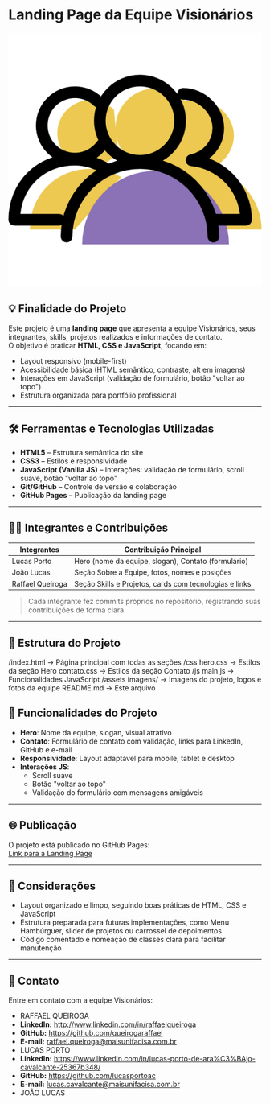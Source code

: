 # Landing Page da Equipe Visionários

![Banner do Projeto](https://github.com/queirogaraffael/landing-page-equipe/blob/main/assets/imagens/favicon.png)

## 💡 Finalidade do Projeto
Este projeto é uma **landing page** que apresenta a equipe Visionários, seus integrantes, skills, projetos realizados e informações de contato.  
O objetivo é praticar **HTML, CSS e JavaScript**, focando em:

- Layout responsivo (mobile-first)  
- Acessibilidade básica (HTML semântico, contraste, alt em imagens)  
- Interações em JavaScript (validação de formulário, botão "voltar ao topo")  
- Estrutura organizada para portfólio profissional  

---

## 🛠 Ferramentas e Tecnologias Utilizadas
- **HTML5** – Estrutura semântica do site  
- **CSS3** – Estilos e responsividade  
- **JavaScript (Vanilla JS)** – Interações: validação de formulário, scroll suave, botão "voltar ao topo"  
- **Git/GitHub** – Controle de versão e colaboração  
- **GitHub Pages** – Publicação da landing page  

---

## 👨‍💻 Integrantes e Contribuições

| Integrantes      | Contribuição Principal                                      |
|-----------------|-------------------------------------------------------------|
| Lucas Porto      | Hero (nome da equipe, slogan), Contato (formulário)       |
| João Lucas     | Seção Sobre a Equipe, fotos, nomes e posições             |
| Raffael Queiroga     | Seção Skills e Projetos, cards com tecnologias e links    |

> Cada integrante fez commits próprios no repositório, registrando suas contribuições de forma clara.

---

## 📄 Estrutura do Projeto
/index.html -> Página principal com todas as seções
/css
hero.css -> Estilos da seção Hero
contato.css -> Estilos da seção Contato
/js
main.js -> Funcionalidades JavaScript
/assets
imagens/ -> Imagens do projeto, logos e fotos da equipe
README.md -> Este arquivo

## 📌 Funcionalidades do Projeto
- **Hero**: Nome da equipe, slogan, visual atrativo  
- **Contato**: Formulário de contato com validação, links para LinkedIn, GitHub e e-mail  
- **Responsividade**: Layout adaptável para mobile, tablet e desktop  
- **Interações JS**:  
  - Scroll suave  
  - Botão "voltar ao topo"  
  - Validação do formulário com mensagens amigáveis  

---

## 🌐 Publicação
O projeto está publicado no GitHub Pages:  
[Link para a Landing Page](https://github.com/queirogaraffael/landing-page-equipe.git)

---

## 📖 Considerações
- Layout organizado e limpo, seguindo boas práticas de HTML, CSS e JavaScript  
- Estrutura preparada para futuras implementações, como Menu Hambúrguer, slider de projetos ou carrossel de depoimentos  
- Código comentado e nomeação de classes clara para facilitar manutenção  

---

## 📝 Contato
Entre em contato com a equipe Visionários:  
- RAFFAEL QUEIROGA
- **LinkedIn:** http://www.linkedin.com/in/raffaelqueiroga  
- **GitHub:** https://github.com/queirogaraffael
- **E-mail:** raffael.queiroga@maisunifacisa.com.br
- LUCAS PORTO
- **LinkedIn:**  https://www.linkedin.com/in/lucas-porto-de-ara%C3%BAjo-cavalcante-25367b348/
- **GitHub:** https://github.com/lucasportoac
- **E-mail:** lucas.cavalcante@maisunifacisa.com.br
- JOÃO LUCAS 
